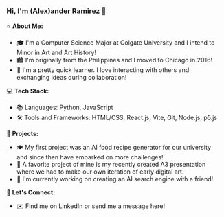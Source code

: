 ### Hi, I'm (Alex)ander Ramirez 👋

⭐️ **About Me:**
- 🎓 I'm a Computer Science Major at Colgate University and I intend to Minor in Art and Art History!
- 🏙️ I'm originally from the Philippines and I moved to Chicago in 2016!
- 🧱 I'm a pretty quick learner. I love interacting with others and exchanging ideas during collaboration!

💻 **Tech Stack:**
- 📚 Languages: Python, JavaScript
- 🛠️ Tools and Frameworks: HTML/CSS, React.js, Vite, Git, Node.js, p5.js

🚀 **Projects:**
- 🍽️ My first project was an AI food recipe generator for our university and since then have embarked on more challenges!
- 🎨 A favorite project of mine is my recently created A3 presentation where we had to make our own iteration of early digital art.
- 🔎 I'm currently working on creating an AI search engine with a friend!

🙌 **Let's Connect:**
- ✉️ Find me on LinkedIn or send me a message here!


<!---
Algaram/Algaram is a ✨ special ✨ repository because its `README.md` (this file) appears on your GitHub profile.
You can click the Preview link to take a look at your changes.
--->
